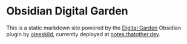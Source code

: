 # Obsidian Digital Garden
This is a static markdown site powered by the [Digital Garden](https://github.com/oleeskild/Obsidian-Digital-Garden) Obsidian plugin by [oleeskild](https://github.com/oleeskild), currently deployed at [notes.thatother.dev](https://notes.thatother.dev).
